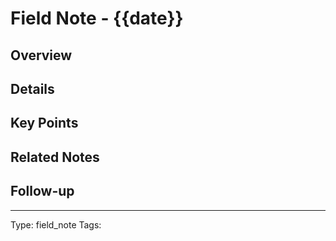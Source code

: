 
# Field Note - {{date}}

## Overview
<!-- Brief description of the observation or topic -->

## Details
<!-- Main content of the field note -->

## Key Points
<!-- List the main takeaways -->

## Related Notes
<!-- Links to related notes or references -->

## Follow-up
<!-- Any actions or further investigation needed -->

---
Type: field_note
Tags: